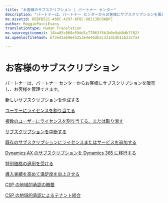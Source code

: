 ```yaml
---
title: "お客様のサブスクリプション | パートナー センター"
description: "パートナーは、パートナー センターからお客様にサブスクリプションを販売し、お客様を管理できます。"
ms.assetid: DEBFB521-486C-4297-8F6C-66213DC0ABFC
author: MaggiePucciEvans
translationtype: Human Translation
ms.sourcegitcommit: 14ba85c868e59dd1c77063f5b1b0e9ab8db7f82f
ms.openlocfilehash: bf3ed3ab9e44253e4e46db3c331d14b11b33cfa4

---
```


# お客様のサブスクリプション


パートナーは、パートナー センターからお客様にサブスクリプションを販売し、お客様を管理できます。

[新しいサブスクリプションを作成する](create-a-new-subscription.md)

[ユーザーにライセンスを割り当てる](assign-licenses-to-users.md)

[複数のユーザーにライセンスを割り当てる、または取り消す](bulk-license-provisioning-for-multiple-users.md)

[サブスクリプションを中断する](suspend-a-subscription.md)

[既存のサブスクリプションにライセンスまたはサービスを追加する](add-licenses-or-services-to-an-existing-subscription.md)

[Dynamics AX のサブスクリプションを Dynamics 365 に移行する](manual-subscription-migration.md)

[特別価格の適用を受ける](get-special-pricing-for-offers.md)

[導入実績を高めて満足度を向上させる](increasing-adoption-and-satisfaction.md)

[CSP の地域的承認の概要](regional-authorization-overview.md)

[CSP の地域的承認によるテナント統合](csp-regional-authorization-tenant-consolidation.md)

 

 






<!--HONumber=Nov16_HO4-->


